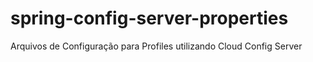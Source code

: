 # spring-config-server-properties
Arquivos de Configuração para Profiles utilizando Cloud Config Server
